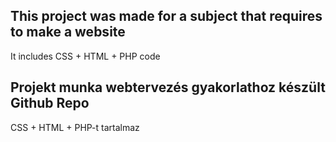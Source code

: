 ## This project was made for a subject that requires to make a website
It includes CSS + HTML + PHP code

## Projekt munka webtervezés gyakorlathoz készült Github Repo
CSS + HTML + PHP-t tartalmaz


